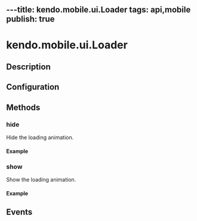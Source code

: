 ---title: kendo.mobile.ui.Loader
tags: api,mobile
publish: true
---
# kendo.mobile.ui.Loader

## Description



## Configuration

## Methods

### hide

Hide the loading animation.

#### Example

    

### show

Show the loading animation.

#### Example

    

## Events